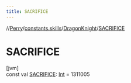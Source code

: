 ```yaml
---
title: SACRIFICE
---
```

//[Perry](../../../index.html)/[constants.skills](../index.html)/[DragonKnight](index.html)/[SACRIFICE](-s-a-c-r-i-f-i-c-e.html)



# SACRIFICE



[jvm]\
const val [SACRIFICE](-s-a-c-r-i-f-i-c-e.html): [Int](https://kotlinlang.org/api/latest/jvm/stdlib/kotlin/-int/index.html) = 1311005




